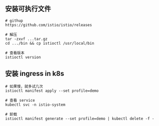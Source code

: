 ## 安装可执行文件
```shell
# githup
https://github.com/istio/istio/releases

# 解压
tar -zxvf ...tar.gz
cd .../bin && cp istioctl /usr/local/bin

# 查看版本
istioctl version
```

## 安装 ingress in k8s
```shell
# 如果慢，就多试几次
istioctl manifest apply --set profile=demo

# 查看 service
kubectl svc -n istio-system

# 卸载
istioctl manifest generate --set profile=demo | kubectl delete -f -
```